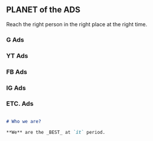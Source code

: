## PLANET of the ADS

Reach the right person in the right place at the right time.

### G Ads
### YT Ads
### FB Ads
### IG Ads
### ETC. Ads

```markdown

# Who we are?

**We** are the _BEST_ at `it` period.

```
